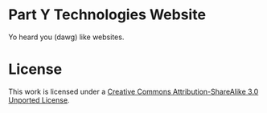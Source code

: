 # Part Y Technologies Website

Yo heard you (dawg) like websites.

# License

This work is licensed under a [Creative Commons Attribution-ShareAlike 3.0 Unported License](http://creativecommons.org/licenses/by-sa/3.0/).



